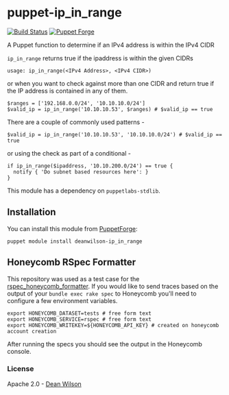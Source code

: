 # puppet-ip_in_range

[![Build Status](https://travis-ci.org/deanwilson/puppet-ip_in_range.svg?branch=master)](https://travis-ci.org/deanwilson/puppet-ip_in_range)
[![Puppet Forge](https://img.shields.io/puppetforge/v/deanwilson/ip_in_range.svg)](https://forge.puppetlabs.com/deanwilson/ip_in_range)

A Puppet function to determine if an IPv4 address is within the IPv4 CIDR

`ip_in_range` returns true if the ipaddress is within the given CIDRs

    usage: ip_in_range(<IPv4 Address>, <IPv4 CIDR>)

or when you want to check against more than one CIDR and return
true if the IP address is contained in any of them.

    $ranges = ['192.168.0.0/24', '10.10.10.0/24']
    $valid_ip = ip_in_range('10.10.10.53', $ranges) # $valid_ip == true

There are a couple of commonly used patterns -

    $valid_ip = ip_in_range('10.10.10.53', '10.10.10.0/24') # $valid_ip == true

or using the check as part of a conditional -

    if ip_in_range($ipaddress, '10.10.200.0/24') == true {
      notify { 'Do subnet based resources here': }
    }

This module has a dependency on `puppetlabs-stdlib`.

## Installation

You can install this module from [PuppetForge](https://forge.puppet.com/):

    puppet module install deanwilson-ip_in_range

## Honeycomb RSpec Formatter

This repository was used as a test case for the
[rspec_honeycomb_formatter](https://github.com/puppetlabs/rspec_honeycomb_formatter).
If you would like to send traces based on the output of your
`bundle exec rake spec` to Honeycomb you'll need to configure a few environment variables.

    export HONEYCOMB_DATASET=tests # free form text
    export HONEYCOMB_SERVICE=rspec # free form text
    export HONEYCOMB_WRITEKEY=${HONEYCOMB_API_KEY} # created on honeycomb account creation

After running the specs you should see the output in the Honeycomb console.

### License

Apache 2.0 - [Dean Wilson](https://www.unixdaemon.net)
